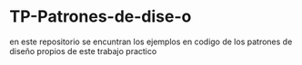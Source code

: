# TP-Patrones-de-dise-o
en este repositorio se encuntran los ejemplos en codigo de los patrones de diseño propios de este trabajo practico
